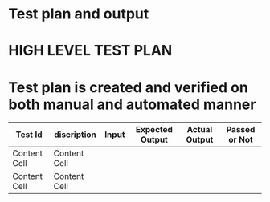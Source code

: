 # Test plan and output
# HIGH LEVEL TEST PLAN
# Test plan is created and verified on both manual and automated manner

| Test Id  | discription | Input | Expected Output | Actual Output | Passed or Not |
| ------------------------- | ---------------------- | --------------------- | -------------------- | ----------------------| ----------------- |
| Content Cell  | Content Cell  |
| Content Cell  | Content Cell  |
